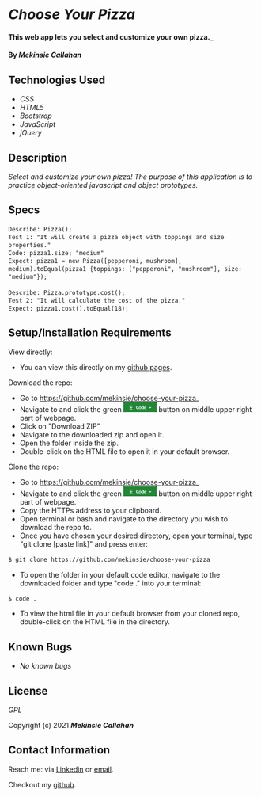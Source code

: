 # _Choose Your Pizza_

#### This web app lets you select and customize your own pizza._

#### By _**Mekinsie Callahan**_

## Technologies Used

* _CSS_
* _HTML5_
* _Bootstrap_
* _JavaScript_
* _jQuery_

## Description

_Select and customize your own pizza! The purpose of this application is to practice object-oriented javascript and object prototypes._

## Specs
```
Describe: Pizza();
Test 1: "It will create a pizza object with toppings and size properties."
Code: pizza1.size; "medium"
Expect: pizza1 = new Pizza([pepperoni, mushroom], medium).toEqual(pizza1 {toppings: ["pepperoni", "mushroom"], size: "medium"});

Describe: Pizza.prototype.cost();
Test 2: "It will calculate the cost of the pizza."
Expect: pizza1.cost().toEqual(18);
```

## Setup/Installation Requirements
View directly:
* You can view this directly on my <a href="https://mekinsie.github.io/choose-your-pizza" target="_blank">github pages</a>.

Download the repo:
* Go to https://github.com/mekinsie/choose-your-pizza_
* Navigate to and click the green <img src="code.PNG" alt="code" height="20"> button on middle upper right part of webpage.
* Click on "Download ZIP"
* Navigate to the downloaded zip and open it.
* Open the folder inside the zip.
* Double-click on the HTML file to open it in your default browser.

Clone the repo:
* Go to https://github.com/mekinsie/choose-your-pizza_
* Navigate to and click the green <img src="code.PNG" alt="code" height="20"> button on middle upper right part of webpage.
* Copy the HTTPs address to your clipboard.
* Open terminal or bash and navigate to the directory you wish to download the repo to.
* Once you have chosen your desired directory, open your terminal, type "git clone [paste link]" and press enter:
```bash 
$ git clone https://github.com/mekinsie/choose-your-pizza
```
* To open the folder in your default code editor, navigate to the downloaded folder and type "code ." into your terminal:
``` bash
$ code .
```
* To view the html file in your default browser from your cloned repo, double-click on the HTML file in the directory.

## Known Bugs

* _No known bugs_

## License

_GPL_

Copyright (c) 2021 **_Mekinsie Callahan_**

## Contact Information

Reach me: via <a href="https://www.linkedin.com/in/mekinsie/" target="_blank">Linkedin</a> or <a href="mailto:mekinsie.aja@gmail.com" target="_blank">email</a></li>.

Checkout my <a href="https://github.com/mekinsie" target="_blank">github</a>.
